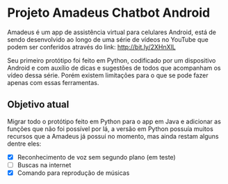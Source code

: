 # Projeto Amadeus Chatbot Android

Amadeus é um app de assistência virtual para celulares Android, está de sendo desenvolvido ao longo de uma série de vídeos no YouTube que podem ser conferidos através do link: http://bit.ly/2XHnXlL 

Seu primeiro protótipo foi feito em Python, codificado por um dispositivo Android e com auxílio de dicas e sugestões de todos que acompanham os vídeo dessa série. Porém existem limitações para o que se pode fazer apenas com essas ferramentas.

## Objetivo atual ##
Migrar todo o protótipo feito em Python para o app em Java e adicionar as funções que não foi possível por lá, a versão em Python possuía muitos recursos que a Amadeus já possui no momento, mas ainda restam alguns dentre eles:
- [X] Reconhecimento de voz sem segundo plano (em teste)
- [ ] Buscas na internet
- [X] Comando para reprodução de músicas
